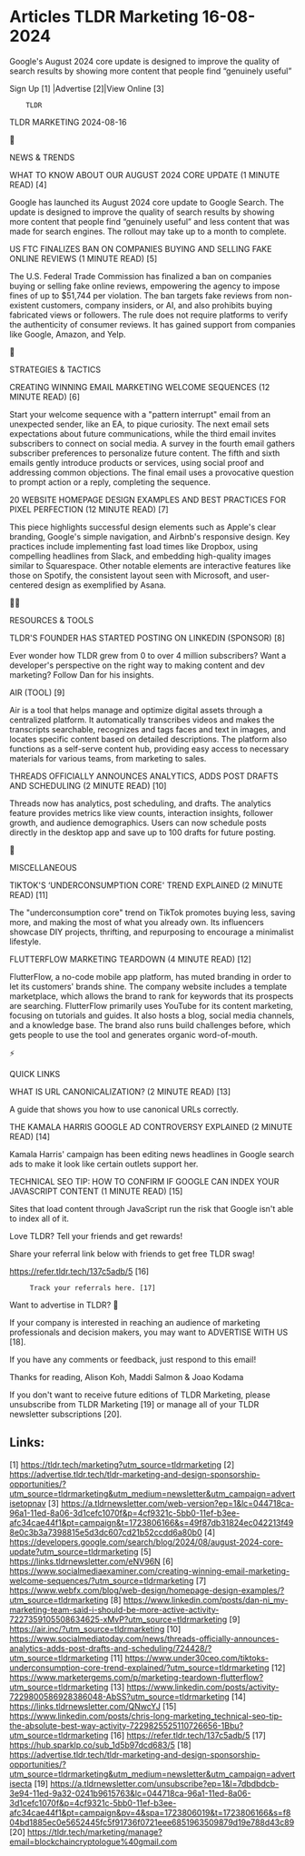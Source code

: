 # Articles TLDR Marketing 16-08-2024

Google's August 2024 core update is designed to improve the quality of
search results by showing more content that people find “genuinely
useful”  

 Sign Up [1] |Advertise [2]|View Online [3] 

		TLDR 

TLDR MARKETING 2024-08-16

📱 

NEWS & TRENDS

 WHAT TO KNOW ABOUT OUR AUGUST 2024 CORE UPDATE (1 MINUTE READ) [4] 

 Google has launched its August 2024 core update to Google Search. The
update is designed to improve the quality of search results by showing
more content that people find “genuinely useful” and less content
that was made for search engines. The rollout may take up to a month
to complete. 

 US FTC FINALIZES BAN ON COMPANIES BUYING AND SELLING FAKE ONLINE
REVIEWS (1 MINUTE READ) [5] 

 The U.S. Federal Trade Commission has finalized a ban on companies
buying or selling fake online reviews, empowering the agency to impose
fines of up to $51,744 per violation. The ban targets fake reviews
from non-existent customers, company insiders, or AI, and also
prohibits buying fabricated views or followers. The rule does not
require platforms to verify the authenticity of consumer reviews. It
has gained support from companies like Google, Amazon, and Yelp. 

🚀 

STRATEGIES & TACTICS

 CREATING WINNING EMAIL MARKETING WELCOME SEQUENCES (12 MINUTE READ)
[6] 

 Start your welcome sequence with a "pattern interrupt" email from an
unexpected sender, like an EA, to pique curiosity. The next email sets
expectations about future communications, while the third email
invites subscribers to connect on social media. A survey in the fourth
email gathers subscriber preferences to personalize future content.
The fifth and sixth emails gently introduce products or services,
using social proof and addressing common objections. The final email
uses a provocative question to prompt action or a reply, completing
the sequence. 

 20 WEBSITE HOMEPAGE DESIGN EXAMPLES AND BEST PRACTICES FOR PIXEL
PERFECTION (12 MINUTE READ) [7] 

 This piece highlights successful design elements such as Apple's
clear branding, Google's simple navigation, and Airbnb's responsive
design. Key practices include implementing fast load times like
Dropbox, using compelling headlines from Slack, and embedding
high-quality images similar to Squarespace. Other notable elements are
interactive features like those on Spotify, the consistent layout seen
with Microsoft, and user-centered design as exemplified by Asana. 

🧑‍💻 

RESOURCES & TOOLS

 TLDR'S FOUNDER HAS STARTED POSTING ON LINKEDIN (SPONSOR) [8] 

 Ever wonder how TLDR grew from 0 to over 4 million subscribers? Want
a developer's perspective on the right way to making content and dev
marketing? Follow Dan for his insights. 

 AIR (TOOL) [9] 

 Air is a tool that helps manage and optimize digital assets through a
centralized platform. It automatically transcribes videos and makes
the transcripts searchable, recognizes and tags faces and text in
images, and locates specific content based on detailed descriptions.
The platform also functions as a self-serve content hub, providing
easy access to necessary materials for various teams, from marketing
to sales. 

 THREADS OFFICIALLY ANNOUNCES ANALYTICS, ADDS POST DRAFTS AND
SCHEDULING (2 MINUTE READ) [10] 

 Threads now has analytics, post scheduling, and drafts. The analytics
feature provides metrics like view counts, interaction insights,
follower growth, and audience demographics. Users can now schedule
posts directly in the desktop app and save up to 100 drafts for future
posting. 

🎁 

MISCELLANEOUS

 TIKTOK'S ‘UNDERCONSUMPTION CORE' TREND EXPLAINED (2 MINUTE READ)
[11] 

 The "underconsumption core" trend on TikTok promotes buying less,
saving more, and making the most of what you already own. Its
influencers showcase DIY projects, thrifting, and repurposing to
encourage a minimalist lifestyle. 

 FLUTTERFLOW MARKETING TEARDOWN (4 MINUTE READ) [12] 

 FlutterFlow, a no-code mobile app platform, has muted branding in
order to let its customers' brands shine. The company website includes
a template marketplace, which allows the brand to rank for keywords
that its prospects are searching. FlutterFlow primarily uses YouTube
for its content marketing, focusing on tutorials and guides. It also
hosts a blog, social media channels, and a knowledge base. The brand
also runs build challenges before, which gets people to use the tool
and generates organic word-of-mouth. 

⚡ 

QUICK LINKS

 WHAT IS URL CANONICALIZATION? (2 MINUTE READ) [13] 

 A guide that shows you how to use canonical URLs correctly. 

 THE KAMALA HARRIS GOOGLE AD CONTROVERSY EXPLAINED (2 MINUTE READ)
[14] 

 Kamala Harris' campaign has been editing news headlines in Google
search ads to make it look like certain outlets support her. 

 TECHNICAL SEO TIP: HOW TO CONFIRM IF GOOGLE CAN INDEX YOUR JAVASCRIPT
CONTENT (1 MINUTE READ) [15] 

 Sites that load content through JavaScript run the risk that Google
isn't able to index all of it. 

Love TLDR? Tell your friends and get rewards!

 Share your referral link below with friends to get free TLDR swag! 

 https://refer.tldr.tech/137c5adb/5 [16] 

		 Track your referrals here. [17] 

Want to advertise in TLDR? 📰

 If your company is interested in reaching an audience of marketing
professionals and decision makers, you may want to ADVERTISE WITH US
[18]. 

 If you have any comments or feedback, just respond to this email! 

Thanks for reading, 
Alison Koh, Maddi Salmon & Joao Kodama 

If you don't want to receive future editions of TLDR Marketing, please
unsubscribe from TLDR Marketing [19] or manage all of your TLDR
newsletter subscriptions [20]. 

 

Links:
------
[1] https://tldr.tech/marketing?utm_source=tldrmarketing
[2] https://advertise.tldr.tech/tldr-marketing-and-design-sponsorship-opportunities/?utm_source=tldrmarketing&utm_medium=newsletter&utm_campaign=advertisetopnav
[3] https://a.tldrnewsletter.com/web-version?ep=1&lc=044718ca-96a1-11ed-8a06-3d1cefc1070f&p=4cf9321c-5bb0-11ef-b3ee-afc34cae44f1&pt=campaign&t=1723806166&s=49f87db31824ec042213f498e0c3b3a7398815e5d3dc607cd21b52ccdd6a80b0
[4] https://developers.google.com/search/blog/2024/08/august-2024-core-update?utm_source=tldrmarketing
[5] https://links.tldrnewsletter.com/eNV96N
[6] https://www.socialmediaexaminer.com/creating-winning-email-marketing-welcome-sequences/?utm_source=tldrmarketing
[7] https://www.webfx.com/blog/web-design/homepage-design-examples/?utm_source=tldrmarketing
[8] https://www.linkedin.com/posts/dan-ni_my-marketing-team-said-i-should-be-more-active-activity-7227359105508634625-xMvP?utm_source=tldrmarketing
[9] https://air.inc/?utm_source=tldrmarketing
[10] https://www.socialmediatoday.com/news/threads-officially-announces-analytics-adds-post-drafts-and-scheduling/724428/?utm_source=tldrmarketing
[11] https://www.under30ceo.com/tiktoks-underconsumption-core-trend-explained/?utm_source=tldrmarketing
[12] https://www.marketergems.com/p/marketing-teardown-flutterflow?utm_source=tldrmarketing
[13] https://www.linkedin.com/posts/activity-7229800586928386048-AbSS?utm_source=tldrmarketing
[14] https://links.tldrnewsletter.com/QNwcYJ
[15] https://www.linkedin.com/posts/chris-long-marketing_technical-seo-tip-the-absolute-best-way-activity-7229825525110726656-1Bbu?utm_source=tldrmarketing
[16] https://refer.tldr.tech/137c5adb/5
[17] https://hub.sparklp.co/sub_1d5b97dcd683/5
[18] https://advertise.tldr.tech/tldr-marketing-and-design-sponsorship-opportunities/?utm_source=tldrmarketing&utm_medium=newsletter&utm_campaign=advertisecta
[19] https://a.tldrnewsletter.com/unsubscribe?ep=1&l=7dbdbdcb-3e94-11ed-9a32-0241b9615763&lc=044718ca-96a1-11ed-8a06-3d1cefc1070f&p=4cf9321c-5bb0-11ef-b3ee-afc34cae44f1&pt=campaign&pv=4&spa=1723806019&t=1723806166&s=f804bd1885ec0e5652445fc5f91736f0721eee6851963509879d19e788d43c89
[20] https://tldr.tech/marketing/manage?email=blockchaincryptologue%40gmail.com